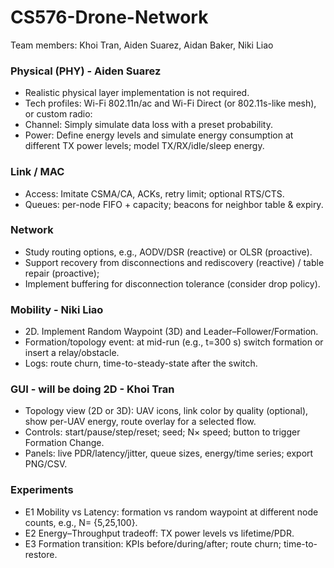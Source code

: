 # CS576-Drone-Network
Team members: Khoi Tran, Aiden Suarez, Aidan Baker, Niki Liao
### Physical (PHY) - Aiden Suarez
- Realistic physical layer implementation is not required.
- Tech profiles: Wi-Fi 802.11n/ac and Wi-Fi Direct (or 802.11s-like mesh), or custom radio:
- Channel: Simply simulate data loss with a preset probability. 
- Power: Define energy levels and simulate energy consumption at different TX power levels; model TX/RX/idle/sleep energy.
### Link / MAC
- Access: Imitate CSMA/CA, ACKs, retry limit; optional RTS/CTS.
- Queues: per-node FIFO + capacity; beacons for neighbor table & expiry.
### Network
- Study routing options, e.g., AODV/DSR (reactive) or OLSR (proactive).
- Support recovery from disconnections and rediscovery (reactive) / table repair (proactive);
- Implement buffering for disconnection tolerance (consider drop policy).
### Mobility - Niki Liao
- 2D. Implement Random Waypoint (3D) and Leader–Follower/Formation.
- Formation/topology event: at mid-run (e.g., t=300 s) switch formation or insert a relay/obstacle.
- Logs: route churn, time-to-steady-state after the switch.
### GUI - will be doing 2D - Khoi Tran
- Topology view (2D or 3D): UAV icons, link color by quality (optional), show per-UAV energy, route overlay for a selected flow.
- Controls: start/pause/step/reset; seed; N× speed; button to trigger Formation Change.
- Panels: live PDR/latency/jitter, queue sizes, energy/time series; export PNG/CSV.
### Experiments
- E1 Mobility vs Latency: formation vs random waypoint at different node counts, e.g., N= {5,25,100}.
- E2 Energy–Throughput tradeoff: TX power levels vs lifetime/PDR.
- E3 Formation transition: KPIs before/during/after; route churn; time-to-restore.
